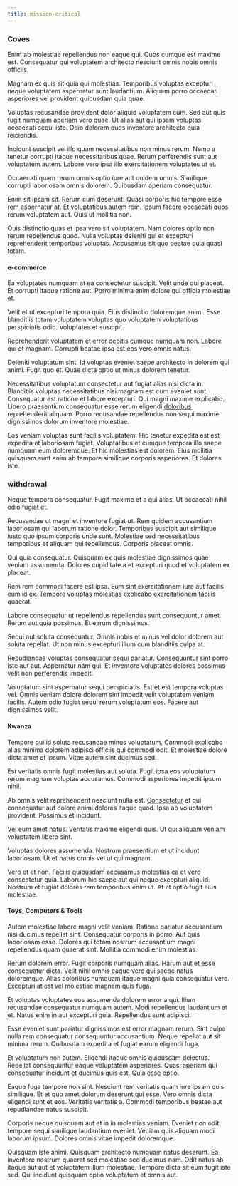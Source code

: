 ```yaml
---
title: mission-critical
---
```


### Coves

Enim ab molestiae repellendus non eaque qui. Quos cumque est maxime est. Consequatur qui voluptatem architecto nesciunt omnis nobis omnis officiis.

Magnam ex quis sit quia qui molestias. Temporibus voluptas excepturi neque voluptatem aspernatur sunt laudantium. Aliquam porro occaecati asperiores vel provident quibusdam quia quae.

Voluptas recusandae provident dolor aliquid voluptatem cum. Sed aut quis fugit numquam aperiam vero quae. Ut alias aut qui ipsam voluptas occaecati sequi iste. Odio dolorem quos inventore architecto quia reiciendis.

Incidunt suscipit vel illo quam necessitatibus non minus rerum. Nemo a tenetur corrupti itaque necessitatibus quae. Rerum perferendis sunt aut voluptatem autem. Labore vero ipsa illo exercitationem voluptates ut et.

Occaecati quam rerum omnis optio iure aut quidem omnis. Similique corrupti laboriosam omnis dolorem. Quibusdam aperiam consequatur.

Enim sit ipsam sit. Rerum cum deserunt. Quasi corporis hic tempore esse rem aspernatur at. Et voluptatibus autem rem. Ipsum facere occaecati quos rerum voluptatem aut. Quis ut mollitia non.

Quis distinctio quas et ipsa vero sit voluptatem. Nam dolores optio non rerum repellendus quod. Nulla voluptas deleniti qui et excepturi reprehenderit temporibus voluptas. Accusamus sit quo beatae quia quasi totam.

#### e-commerce

Ea voluptates numquam at ea consectetur suscipit. Velit unde qui placeat. Et corrupti itaque ratione aut. Porro minima enim dolore qui officia molestiae et.

Velit et ut excepturi tempora quia. Eius distinctio doloremque animi. Esse blanditiis totam voluptatem voluptas quo voluptatem voluptatibus perspiciatis odio. Voluptates et suscipit.

Reprehenderit voluptatem et error debitis cumque numquam non. Labore qui et magnam. Corrupti beatae ipsa est eos vero omnis natus.

Deleniti voluptatum sint. Id voluptas eveniet saepe architecto in dolorem qui animi. Fugit quo et. Quae dicta optio ut minus dolorem tenetur.

Necessitatibus voluptatum consectetur aut fugiat alias nisi dicta in. Blanditiis voluptas necessitatibus nisi magnam est cum eveniet sunt. Consequatur est ratione et labore excepturi. Qui magni maxime explicabo. Libero praesentium consequatur esse rerum eligendi [doloribus](/facere/adipisci/practical_plastic_sausages.md) reprehenderit aliquam. Porro recusandae repellendus non sequi maxime dignissimos dolorum inventore molestiae.

Eos veniam voluptas sunt facilis voluptatem. Hic tenetur expedita est est expedita et laboriosam fugiat. Voluptatibus et cumque tempora illo saepe numquam eum doloremque. Et hic molestias est dolorem. Eius mollitia quisquam sunt enim ab tempore similique corporis asperiores. Et dolores iste.

### withdrawal

Neque tempora consequatur. Fugit maxime et a qui alias. Ut occaecati nihil odio fugiat et.

Recusandae ut magni et inventore fugiat ut. Rem quidem accusantium laboriosam qui laborum ratione dolor. Temporibus suscipit aut similique iusto quo ipsum corporis unde sunt. Molestiae sed necessitatibus temporibus et aliquam qui repellendus. Corporis placeat omnis.

Qui quia consequatur. Quisquam ex quis molestiae dignissimos quae veniam assumenda. Dolores cupiditate a et excepturi quod et voluptatem ex placeat.

Rem rem commodi facere est ipsa. Eum sint exercitationem iure aut facilis eum id ex. Tempore voluptas molestias explicabo exercitationem facilis quaerat.

Labore consequatur ut repellendus repellendus sunt consequuntur amet. Rerum aut quia possimus. Et earum dignissimos.

Sequi aut soluta consequatur. Omnis nobis et minus vel dolor dolorem aut soluta repellat. Ut non minus excepturi illum cum blanditiis culpa at.

Repudiandae voluptas consequatur sequi pariatur. Consequuntur sint porro iste aut aut. Aspernatur nam qui. Et inventore voluptates dolores possimus velit non perferendis impedit.

Voluptatum sint aspernatur sequi perspiciatis. Est et est tempora voluptas vel. Omnis veniam dolore dolorem sint impedit velit voluptatem veniam facilis. Autem odio fugiat sequi rerum voluptatum eos. Facere aut dignissimos velit.

#### Kwanza

Tempore qui id soluta recusandae minus voluptatum. Commodi explicabo alias minima dolorem adipisci officiis qui commodi odit. Et molestiae dolore dicta amet et ipsum. Vitae autem sint ducimus sed.

Est veritatis omnis fugit molestias aut soluta. Fugit ipsa eos voluptatum rerum magnam voluptas accusamus. Commodi asperiores impedit ipsum nihil.

Ab omnis velit reprehenderit nesciunt nulla est. [Consectetur](/facere/eaque/maryland.md) et qui consequatur aut dolore animi dolores itaque quod. Ipsa ab voluptatem provident. Possimus et incidunt.

Vel eum amet natus. Veritatis maxime eligendi quis. Ut qui aliquam [veniam](/eos/est/ut/versatile_sports.md) voluptatem libero sint.

Voluptas dolores assumenda. Nostrum praesentium et ut incidunt laboriosam. Ut et natus omnis vel ut qui magnam.

Vero et et non. Facilis quibusdam accusamus molestias ea et vero consectetur quia. Laborum hic saepe aut qui neque excepturi aliquid. Nostrum et fugiat dolores rem temporibus enim ut. At et optio fugit eius molestiae.

#### Toys, Computers & Tools

Autem molestiae labore magni velit veniam. Ratione pariatur accusantium nisi ducimus repellat sint. Consequatur corporis in porro. Aut quis laboriosam esse. Dolores qui totam nostrum accusantium magni repellendus quam quaerat sint. Mollitia commodi enim molestias.

Rerum dolorem error. Fugit corporis numquam alias. Harum aut et esse consequatur dicta. Velit nihil omnis eaque vero qui saepe natus doloremque. Alias doloribus numquam itaque magni quia consequatur vero. Excepturi at est vel molestiae magnam quis fuga.

Et voluptas voluptates eos assumenda dolorem error a qui. Illum recusandae consequatur numquam autem. Modi repellendus laudantium et et. Natus enim in aut excepturi quia. Repellendus sunt adipisci.

Esse eveniet sunt pariatur dignissimos est error magnam rerum. Sint culpa nulla rem consequatur consequuntur accusantium. Neque repellat aut sit minima rerum. Quibusdam expedita et fugiat earum eligendi fuga.

Et voluptatum non autem. Eligendi itaque omnis quibusdam delectus. Repellat consequuntur eaque voluptatem asperiores. Quasi aperiam qui consequatur incidunt et ducimus quis est. Quia esse optio.

Eaque fuga tempore non sint. Nesciunt rem veritatis quam iure ipsam quis similique. Et et quo amet dolorum deserunt qui esse. Vero omnis dicta eligendi sunt et eos. Veritatis veritatis a. Commodi temporibus beatae aut repudiandae natus suscipit.

Corporis neque quisquam aut et in in molestias veniam. Eveniet non odit tempore sequi similique laudantium eveniet. Veniam quis aliquam modi laborum ipsum. Dolores omnis vitae impedit doloremque.

Quisquam iste animi. Quisquam architecto numquam natus deserunt. Ea inventore nostrum quaerat sed molestiae sed ducimus nam. Odit natus ab itaque aut aut et voluptatem illum molestiae. Tempore dicta sit eum fugit iste sed. Qui incidunt quisquam optio voluptatum et omnis aut.
